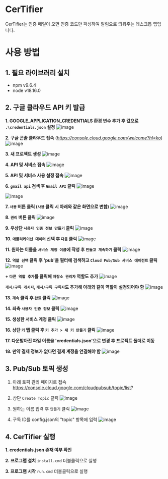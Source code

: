 # CerTifier
CerTifier는 인증 메일이 오면 인증 코드만 파싱하여 알림으로 띄워주는 데스크톱 앱입니다.



# 사용 방법
## 1. 필요 라이브러리 설치
- npm v9.6.4
- node v18.16.0

## 2. 구글 클라우드 API 키 발급
**1. GOOGLE_APPLICATION_CREDENTIALS 환경 변수 추가 후 값으로 `.\credentials.json` 설정**
![image](https://github.com/user-attachments/assets/c56a0dbb-eb51-499d-bfc6-47fb29a14110)

**2. 구글 콘솔 클라우드 접속** (_https://console.cloud.google.com/welcome?hl=ko_)
![image](https://github.com/user-attachments/assets/bf10f239-f23d-4dc6-aafb-216bdfe9399c)

**3. 새 프로젝트 생성**
![image](https://github.com/user-attachments/assets/8b4a9b40-f37f-4eb9-86df-9d9df055808c)

**4. API 및 서비스 접속**
![image](https://github.com/user-attachments/assets/e951f090-396a-49d5-960b-f1cc40eb6327)

**5. API 및 서비스 사용 설정 접속**
![image](https://github.com/user-attachments/assets/d1d2d80d-3135-4fe1-aff0-2174b4b3122f)

**6. `gmail api` 검색 후 `Gmail API` 클릭**
![image](https://github.com/user-attachments/assets/7885042c-4aa6-4fc6-99e9-9c7cdd591a08)

![image](https://github.com/user-attachments/assets/67706296-0a0b-45ef-95b2-1b89574f2091)

**7. `사용` 버튼 클릭 (`사용` 클릭 시 아래와 같은 화면으로 변함)**
![image](https://github.com/user-attachments/assets/8dcc3480-e500-4aad-8304-72ba4e58cc80)

**8. `관리` 버튼 클릭**
![image](https://github.com/user-attachments/assets/8dcc3480-e500-4aad-8304-72ba4e58cc80)

**9. 우상단 `사용자 인증 정보 만들기` 클릭**
![image](https://github.com/user-attachments/assets/d39ca682-6007-459c-91d8-8cf86e743e75)

**10. `애플리케이션 데이터` 선택 후 `다음` 클릭**
![image](https://github.com/user-attachments/assets/1aa4b15b-a600-45d2-b3a9-07f0e1ed6931)

**11. 원하는 이름을 `서비스 계정 이름`에 작성 후 `만들고 계속하기` 클릭**
![image](https://github.com/user-attachments/assets/b6545e06-978c-435c-aec1-a2a64c83635a)

**12. `역할 선택` 클릭 후 'pub'을 필터에 검색하고 `Cloud Pub/Sub 서비스 에이전트` 클릭**
![image](https://github.com/user-attachments/assets/1a05b625-97a4-4ab0-88b7-8610b68dfe8c)

**+ `다른 역할 추가`를 클릭해 `저장소 관리자` 역할도 추가**
![image](https://github.com/user-attachments/assets/259c821a-9c29-43f6-aedb-10b7d84257fb)

**`게시/구독 게시자`, `게시/구독 구독자`도 추가해 아래와 같이 역할이 설정되어야 함**
![image](https://github.com/user-attachments/assets/24e34a0f-50eb-4cbc-8be0-69a92fea0794)

**13. `계속` 클릭 후 `완료` 클릭**
![image](https://github.com/user-attachments/assets/c4728707-9861-4c6d-bf3f-c89f216db153)

**14. 좌측 `사용자 인증 정보` 클릭**
![image](https://github.com/user-attachments/assets/73e75bf5-35a3-45f8-ad91-708d4b400408)

**15. 생성한 서비스 계정 클릭**
![image](https://github.com/user-attachments/assets/f6c0791c-9119-44ae-a0bf-ad1da4ab6da1)

**16. 상단 `키` 탭 클릭 후 `키 추가 > 새 키 만들기` 클릭**
![image](https://github.com/user-attachments/assets/4f02f00f-7a93-4c41-ba29-50942b6bbee2)

**17. 다운받아진 파일 이름을 'credentials.json'으로 변경 후 프로젝트 폴더로 이동**

**18. 만약 결제 정보가 없다면 결제 계정을 연결해야 함**
![image](https://github.com/user-attachments/assets/d08a8f10-5421-4859-a928-d35bad0f2e84)

## 3. Pub/Sub 토픽 생성
1. 아래 토픽 관리 페이지로 접속
https://console.cloud.google.com/cloudpubsub/topic/list?

2. 상단 `Create Topic` 클릭
![image](https://github.com/user-attachments/assets/21a00f06-0d5c-4c81-8448-a248af88c846)

3. 원하는 이름 입력 후 `만들기` 클릭
![image](https://github.com/user-attachments/assets/61e6b662-87be-4914-90ee-92b3ae676ac9)

4. 구독 ID를 config.json의 "topic" 항목에 입력
![image](https://github.com/user-attachments/assets/308b795b-cd56-401f-a159-4bf326ab720c)

## 4. CerTifier 실행
**1. credentials.json 존재 여부 확인**

**2. 프로그램 설치**
`install.cmd` 더블클릭으로 실행

**3. 프로그램 시작**
`run.cmd` 더블클릭으로 실행
